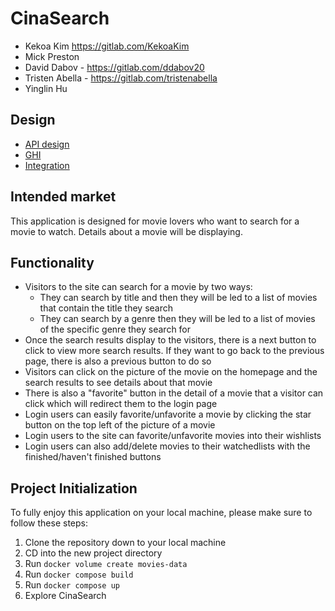 # CinaSearch

- Kekoa Kim https://gitlab.com/KekoaKim
- Mick Preston
- David Dabov - https://gitlab.com/ddabov20
- Tristen Abella - https://gitlab.com/tristenabella
- Yinglin Hu

## Design

- [API design](docs/api_design.py)
- [GHI](docs/wireframe.png)
- [Integration](docs/integration.md)

## Intended market

This application is designed for movie lovers who want to search for a movie to watch. Details about a movie will be displaying.

## Functionality

- Visitors to the site can search for a movie by two ways:
  - They can search by title and then they will be led to a list of movies that contain the title they search
  - They can search by a genre then they will be led to a list of movies of the specific genre they search for
- Once the search results display to the visitors, there is a next button to click to view more search results. If they want to go back to the previous page, there is also a previous button to do so
- Visitors can click on the picture of the movie on the homepage and the search results to see details about that movie
- There is also a "favorite" button in the detail of a movie that a visitor can click which will redirect them to the login page
- Login users can easily favorite/unfavorite a movie by clicking the star button on the top left of the picture of a movie
- Login users to the site can favorite/unfavorite movies into their wishlists
- Login users can also add/delete movies to their watchedlists with the finished/haven't finished buttons

## Project Initialization

To fully enjoy this application on your local machine, please make sure to follow these steps:

1. Clone the repository down to your local machine
2. CD into the new project directory
3. Run `docker volume create movies-data`
4. Run `docker compose build`
5. Run `docker compose up`
6. Explore CinaSearch

